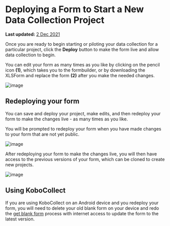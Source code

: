 # Deploying a Form to Start a New Data Collection Project
**Last updated:** <a href="https://github.com/kobotoolbox/docs/blob/c2e8c882fdd831549c2f7f4474a9d522bafc181b/source/deploy_form_new_project.md" class="reference">2 Dec 2021</a>

Once you are ready to begin starting or piloting your data collection for a particular project, click the **Deploy** button to make the form live and allow data collection to begin.

You can edit your form as many times as you like by clicking on the pencil icon **(1)**, which takes you to the formbuilder, or by downloading the XLSForm and replace the form **(2)** after you make the needed changes. 

![image](/images/deploy_form_new_project/deploy.jpg)


## Redeploying your form

You can save and deploy your project, make edits, and then redeploy your form to make the changes live - as many times as you like. 

You will be prompted to redeploy your form when you have made changes to your form that are not yet public.

![image](/images/deploy_form_new_project/redeploy.jpg)

After redeploying your form to make the changes live, you will then have access to the previous versions of your form, which can be cloned to create new projects.

![image](/images/deploy_form_new_project/previous_versions.png)

## Using KoboCollect

If you are using KoboCollect on an Android device and you redeploy your form, you will need to delete your old blank form on your device and redo the [get blank form](kobocollect-android.md) process with internet access to update the form to the latest version.  
